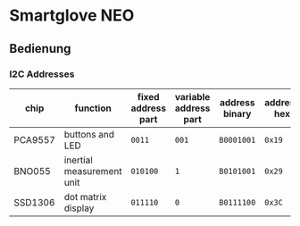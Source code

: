 # Smartglove NEO

## Bedienung



### I2C Addresses

| chip    | function                  | fixed address part | variable address part | address binary | address hex |
| ------- | ------------------------- | ------------------ | --------------------- | -------------- | ----------- |
| PCA9557 | buttons and LED           | `0011`             | `001`                 | `B0001001`     | `0x19`      |
| BNO055  | inertial measurement unit | `010100`           | `1`                   | `B0101001`     | `0x29`      |
| SSD1306 | dot matrix display        | `011110`           | `0`                   | `B0111100`     | `0x3C`      |
